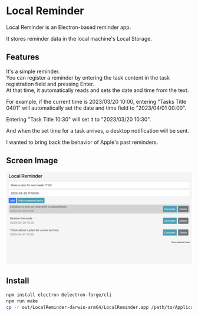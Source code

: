 # Local Reminder

Local Reminder is an Electron-based reminder app.

It stores reminder data in the local machine's Local Storage.

## Features
It's a simple reminder.  
You can register a reminder by entering the task content in the task registration field and pressing Enter.  
At that time, it automatically reads and sets the date and time from the text.

For example, if the current time is 2023/03/20 10:00, entering "Tasks Title 0401" will automatically set the date and time field to "2023/04/01 00:00".

Entering "Task Title 10:30" will set it to "2023/03/20 10:30".

And when the set time for a task arrives, a desktop notification will be sent.

I wanted to bring back the behavior of Apple's past reminders.

## Screen Image

<div align="center">
  <img src="static/local_reminder-view.png">
</div>

## Install

```bash
npm install electron @electron-forge/cli
npm run make
cp -r out/LocalReminder-darwin-arm64/LocalReminder.app /path/to/Applications
```

